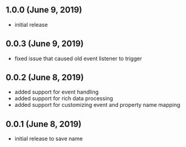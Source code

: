 ## 1.0.0 (June 9, 2019)
- initial release

## 0.0.3 (June 9, 2019)
- fixed issue that caused old event listener to trigger

## 0.0.2 (June 8, 2019)
- added support for event handling
- added support for rich data processing
- added support for customizing event and property name mapping

## 0.0.1 (June 8, 2019)
- initial release to save name